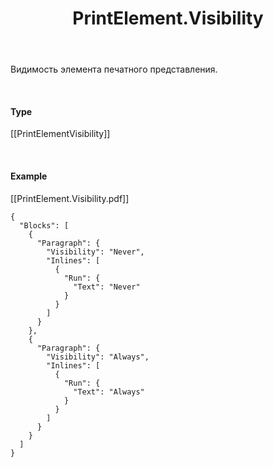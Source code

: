 ﻿---
layout: default
title: PrintElement.Visibility
position: 6
categories: 
tags: 
---

Видимость элемента печатного представления.

   

#### Type

[[PrintElementVisibility]]

   

#### Example

[[PrintElement.Visibility.pdf]]  


```
{
  "Blocks": [
    {
      "Paragraph": {
        "Visibility": "Never",
        "Inlines": [
          {
            "Run": {
              "Text": "Never"
            }
          }
        ]
      }
    },
    {
      "Paragraph": {
        "Visibility": "Always",
        "Inlines": [
          {
            "Run": {
              "Text": "Always"
            }
          }
        ]
      }
    }
  ]
}
```

  


  


